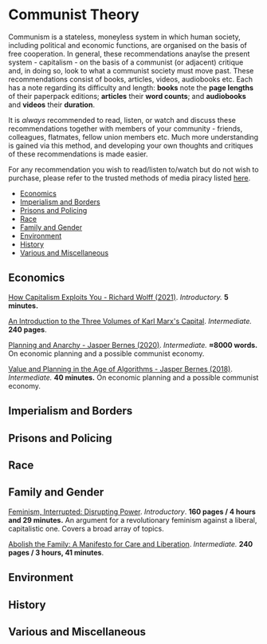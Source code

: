 # Communist Theory

Communism is a stateless, moneyless system in which human society, including political and economic functions, are organised on the basis of free cooperation. In general, these recommendations anaylse the present system - capitalism - on the basis of a communist (or adjacent) critique and, in doing so, look to what a communist society must move past. These recommendations consist of books, articles, videos, audiobooks etc. Each has a note regarding its difficulty and length: **books** note the **page lengths** of their paperpack editions; **articles** their **word counts**; and **audiobooks** and **videos** their **duration**.

It is *always* recommended to read, listen, or watch and discuss these recommendations together with members of your community - friends, colleagues, flatmates, fellow union members etc. Much more understanding is gained via this method, and developing your own thoughts and critiques of these recommendations is made easier.

For any recommendation you wish to read/listen to/watch but do not wish to purchase, please refer to the trusted methods of media piracy listed [here](https://www.reddit.com/r/FREEMEDIAHECKYEAH/wiki/index/).

<!-- toc -->

- [Economics](#economics)
- [Imperialism and Borders](#imperialism-and-borders)
- [Prisons and Policing](#prisons-and-policing)
- [Race](#race)
- [Family and Gender](#family-and-gender)
- [Environment](#environment)
- [History](#history)
- [Various and Miscellaneous](various-and-miscellaneous)
  
<!-- tocstop -->

## Economics

[How Capitalism Exploits You - Richard Wolff (2021)](https://www.youtube.com/watch?v=2mI_RMQEulw). *Introductory.* **5 minutes.**

[An Introduction to the Three Volumes of Karl Marx's Capital](https://libcom.org/article/introduction-three-volumes-karl-marxs-capital-michael-heinrich). *Intermediate.* **240 pages**.

[Planning and Anarchy - Jasper Bernes (2020)](https://cominsitu.files.wordpress.com/2020/02/bernes-planning.pdf). *Intermediate.* **≈8000 words.** On economic planning and a possible communist economy.

[Value and Planning in the Age of Algorithms - Jasper Bernes (2018)](https://youtu.be/ZMzZQILjL8k). *Intermediate.* **40 minutes.** On economic planning and a possible communist economy.

## Imperialism and Borders

## Prisons and Policing

## Race

## Family and Gender

[Feminism, Interrupted: Disrupting Power](https://www.plutobooks.com/9780745340067/feminism-interrupted/). *Introductory*. **160 pages / 4 hours and 29 minutes.** An argument for a revolutionary feminism against a liberal, capitalistic one. Covers a broad array of topics.

[Abolish the Family: A Manifesto for Care and Liberation](https://www.versobooks.com/books/4075-abolish-the-family). *Intermediate.* **240 pages / 3 hours, 41 minutes**.

## Environment

## History

## Various and Miscellaneous
